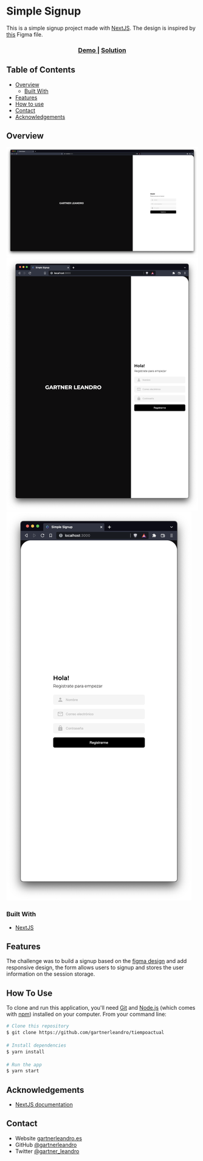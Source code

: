 # Simple Signup

This is a simple signup project made with [NextJS](https://nextjs.org/). The design is inspired by [this](https://www.figma.com/community/file/1098926234598800271) Figma file.

<div align="center">
  <h3>
    <a href="https://simple-signup.vercel.app/">
      Demo
    </a>
    <span> | </span>
    <a href="https://github.com/gartnerleandro/simple-signup">
      Solution
    </a>
  </h3>
</div>

## Table of Contents

- [Overview](#overview)
  - [Built With](#built-with)
- [Features](#features)
- [How to use](#how-to-use)
- [Contact](#contact)
- [Acknowledgements](#acknowledgements)

## Overview

![desktop](screenshots/desktop.png?raw=true)
![small desktop](screenshots/small_desktop.png?raw=true)
![mobile](screenshots/mobile.png?raw=true)

### Built With

- [NextJS](https://nextjs.org/)

## Features

The challenge was to build a signup based on the [figma design](https://www.figma.com/community/file/1098926234598800271) and add responsive design, the form allows users to signup and stores the user information on the session storage.

## How To Use

To clone and run this application, you'll need [Git](https://git-scm.com) and [Node.js](https://nodejs.org/en/download/) (which comes with [npm](http://npmjs.com)) installed on your computer. From your command line:

```bash
# Clone this repository
$ git clone https://github.com/gartnerleandro/tiempoactual

# Install dependencies
$ yarn install

# Run the app
$ yarn start
```

## Acknowledgements

- [NextJS documentation](https://nextjs.org/docs/getting-started)

## Contact

- Website [gartnerleandro.es](https://gartnerleandro.es/)
- GitHub [@gartnerleandro](https://github.com/gartnerleandro)
- Twitter [@gartner_leandro](https://twitter.com/gartner_leandro)
